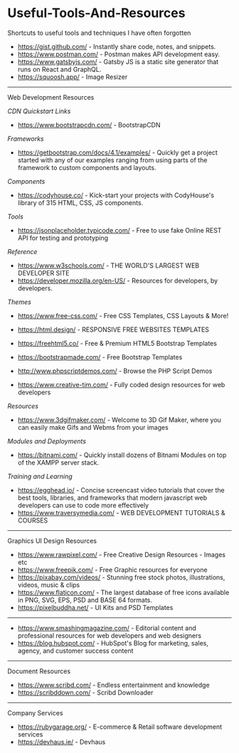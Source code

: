 # Useful-Tools-And-Resources
Shortcuts to useful tools and techniques I have often forgotten 

- https://gist.github.com/ - Instantly share code, notes, and snippets.
- https://www.postman.com/ - Postman makes API development easy.
- https://www.gatsbyjs.com/ - Gatsby JS is a static site generator that runs on React and GraphQL. 
- https://squoosh.app/ - Image Resizer


---------------------------------------------------------------------------------------------------------------------------------------------------------------------------------
Web Development Resources

*CDN Quickstart Links*
- https://www.bootstrapcdn.com/ - BootstrapCDN


*Frameworks*
- https://getbootstrap.com/docs/4.1/examples/ - Quickly get a project started with any of our examples ranging from using parts of the framework to custom components and layouts.

*Components*
- https://codyhouse.co/ - Kick-start your projects with CodyHouse's library of 315 HTML, CSS, JS components.

*Tools*
- https://jsonplaceholder.typicode.com/ - Free to use fake Online REST API for testing and prototyping

*Reference*
- https://www.w3schools.com/ - THE WORLD'S LARGEST WEB DEVELOPER SITE
- https://developer.mozilla.org/en-US/ - Resources for developers, by developers.

*Themes*

- https://www.free-css.com/ - Free CSS Templates, CSS Layouts & More!
- https://html.design/ - RESPONSIVE FREE WEBSITES TEMPLATES
- https://freehtml5.co/ - Free & Premium HTML5 Bootstrap Templates
- https://bootstrapmade.com/ - Free Bootstrap Templates
- http://www.phpscriptdemos.com/ - Browse the PHP Script Demos

- https://www.creative-tim.com/ - Fully coded design resources for web developers


*Resources*
- https://www.3dgifmaker.com/ - Welcome to 3D Gif Maker, where you can easily make Gifs and Webms from your images

*Modules and Deployments*
- https://bitnami.com/ - Quickly install dozens of Bitnami Modules on top of the XAMPP server stack.

*Training and Learning*
- https://egghead.io/ - Concise screencast video tutorials that cover the best tools, libraries, and frameworks that modern javascript web developers can use to code more effectively
- https://www.traversymedia.com/ - WEB DEVELOPMENT TUTORIALS & COURSES


------------------------------------------------------------------------------------------------------------------------------------------------------------
Graphics UI Design Resources

- https://www.rawpixel.com/ - Free Creative Design Resources - Images etc
- https://www.freepik.com/ - Free Graphic resources for everyone
- https://pixabay.com/videos/ - Stunning free stock photos, illustrations, videos, music & clips
- https://www.flaticon.com/ - The largest database of free icons available in PNG, SVG, EPS, PSD and BASE 64 formats.
- https://pixelbuddha.net/ - UI Kits and PSD Templates

------------------------------------------------------------------------------------------------------------------------------------------------------------
- https://www.smashingmagazine.com/ - Editorial content and professional resources for web developers and web designers
- https://blog.hubspot.com/ - HubSpot's Blog for marketing, sales, agency, and customer success content




----------------------------------------------------------------------------------------------------------------------------------------------------------------
Document Resources
- https://www.scribd.com/ - Endless entertainment and knowledge
- https://scribddown.com/ - Scribd Downloader

----------------------------------------------------------------------------------------------------------------------------------------------------------------
Company Services
- https://rubygarage.org/ - E-commerce & Retail software development services
- https://devhaus.ie/ - Devhaus 

